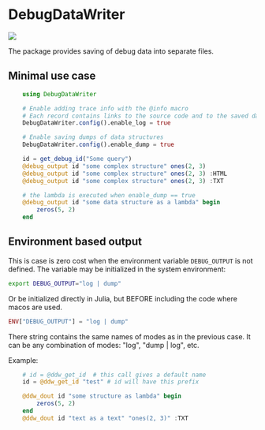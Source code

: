 # DebugDataWriter

[![](https://img.shields.io/badge/docs-stable-blue.svg)](https://rssdev10.github.io/DebugDataWriter.jl/stable)

The package provides saving of debug data into separate files. 

## Minimal use case
```julia
    using DebugDataWriter

    # Enable adding trace info with the @info macro
    # Each record contains links to the source code and to the saved data file 
    DebugDataWriter.config().enable_log = true

    # Enable saving dumps of data structures
    DebugDataWriter.config().enable_dump = true

    id = get_debug_id("Some query")
    @debug_output id "some complex structure" ones(2, 3)
    @debug_output id "some complex structure" ones(2, 3) :HTML
    @debug_output id "some complex structure" ones(2, 3) :TXT

    # the lambda is executed when enable_dump == true
    @debug_output id "some data structure as a lambda" begin
        zeros(5, 2)
    end
```

## Environment based output

This is case is zero cost when the environment variable `DEBUG_OUTPUT` is not defined.
The variable may be initialized in the system environment:

```bash
export DEBUG_OUTPUT="log | dump"
```

Or be initialized directly in Julia, but BEFORE including the code where macos are used.

```julia
ENV["DEBUG_OUTPUT"] = "log | dump"
```

There string contains the same names of modes as in the previous case. It can be any combination of modes: "log", "dump | log", etc.

Example:
```julia
    # id = @ddw_get_id  # this call gives a default name
    id = @ddw_get_id "test" # id will have this prefix

    @ddw_dout id "some structure as lambda" begin
        zeros(5, 2)
    end
    @ddw_dout id "text as a text" "ones(2, 3)" :TXT
```

